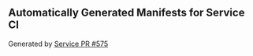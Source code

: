 ## Automatically Generated Manifests for Service CI
Generated by [Service PR #575](https://github.com/trustyai-explainability/trustyai-explainability/pull/575)
